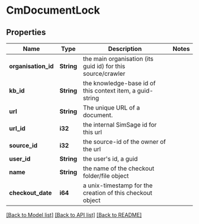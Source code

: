 # CmDocumentLock

## Properties

Name | Type | Description | Notes
------------ | ------------- | ------------- | -------------
**organisation_id** | **String** | the main organisation (its guid id) for this source/crawler | 
**kb_id** | **String** | the knowledge-base id of this context item, a guid-string | 
**url** | **String** | The unique URL of a document. | 
**url_id** | **i32** | the internal SimSage id for this url | 
**source_id** | **i32** | the source-id of the owner of the url | 
**user_id** | **String** | the user's id, a guid | 
**name** | **String** | the name of the checkout folder/file object | 
**checkout_date** | **i64** | a unix-timestamp for the creation of this checkout object | 

[[Back to Model list]](../README.md#documentation-for-models) [[Back to API list]](../README.md#documentation-for-api-endpoints) [[Back to README]](../README.md)


